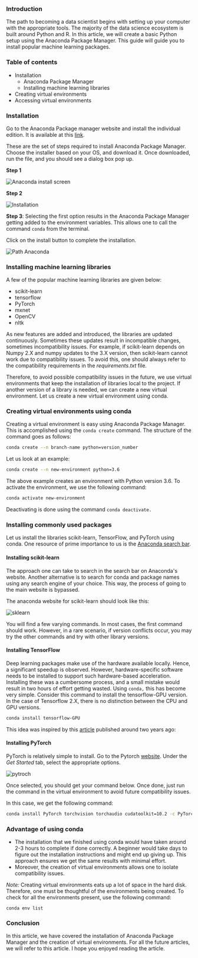 ### Introduction

The path to becoming a data scientist begins with setting up your computer with the appropriate tools. The majority of the data science ecosystem is built around Python and R. In this article, we will create a basic Python setup using the Anaconda Package Manager. This guide will guide you to install popular machine learning packages.   

### Table of contents
- Installation
  - Anaconda Package Manager
  - Installing machine learning libraries
- Creating virtual environments
- Accessing virtual environments

### Installation

Go to the Anaconda Package manager website and install the individual edition. It is available at this [link](https://www.anaconda.com/products/individual).

These are the set of steps required to install Anaconda Package Manager. Choose the installer based on your OS, and download it. Once downloaded, run the file, and you should see a dialog box pop up.

**Step 1**

![Anaconda install screen](/engineering-education/data-science-setup/1.png)

**Step 2**

![Installation](/engineering-education/data-science-setup/2.png)

**Step 3**: Selecting the first option results in the Anaconda Package Manager getting added to the environment variables. This allows one to call the command `conda` from the terminal.

Click on the install button to complete the installation.

![Path Anaconda](/engineering-education/data-science-setup/3.png)


### Installing machine learning libraries

A few of the popular machine learning libraries are given below:

- scikit-learn
- tensorflow
- PyTorch
- mxnet
- OpenCV
- nltk

As new features are added and introduced, the libraries are updated continuously. Sometimes these updates result in incompatible changes, sometimes incompatibility issues. For example, if scikit-learn depends on Numpy 2.X and numpy updates to the 3.X version, then scikit-learn cannot work due to compatibility issues. To avoid this, one should always refer to the compatibility requirements in the *requirements.txt* file.

Therefore, to avoid possible compatibility issues in the future, we use virtual environments that keep the installation of libraries local to the project. If another version of a library is needed, we can create a new virtual environment. Let us create a new virtual environment using conda.

### Creating virtual environments using conda

Creating a virtual environment is easy using Anaconda Package Manager. This is accomplished using the `conda create` command. The structure of the command goes as follows:

```bash
conda create --n branch-name python=version_number
```

Let us look at an example: 

```bash
conda create --n new-environment python=3.6
```

The above example creates an environment with Python version 3.6. To activate the environment, we use the following command:

```bash
conda activate new-environment
```

Deactivating is done using the command `conda deactivate.`

### Installing commonly used packages

Let us install the libraries scikit-learn, TensorFlow, and PyTorch using conda. One resource of prime importance to us is the [Anaconda search bar](https://anaconda.org/search). 

#### Installing scikit-learn

The approach one can take to search in the search bar on Anaconda's website. Another alternative is to search for conda and package names using any search engine of your choice. This way, the process of going to the main website is bypassed. 

The anaconda website for scikit-learn should look like this:

![sklearn](/engineering-education/data-science-setup/scikit-learn.png)

You will find a few varying commands. In most cases, the first command should work. However, in a rare scenario, if version conflicts occur, you may try the other commands and try with other library versions. 

#### Installing TensorFlow

Deep learning packages make use of the hardware available locally. Hence, a significant speedup is observed. However, hardware-specific software needs to be installed to support such hardware-based acceleration. Installing these was a cumbersome process, and a small mistake would result in two hours of effort getting wasted. Using `conda,` this has become very simple. Consider this command to install the tensorflow-GPU version. In the case of Tensorflow 2.X, there is no distinction between the CPU and GPU versions. 

```bash
conda install tensorflow-GPU
```

This idea was inspired by this [article](https://towardsdatascience.com/tensorflow-gpu-installation-made-easy-use-conda-instead-of-pip-52e5249374bc) published around two years ago:

#### Installing PyTorch

PyTorch is relatively simple to install. Go to the Pytorch [website](https://pytorch.org/get-started/locally/). Under the *Get Started* tab, select the appropriate options. 

![pytroch](/engineering-education/data-science-setup/pytorch.png)

Once selected, you should get your command below. Once done, just run the command in the virtual environment to avoid future compatibility issues.

In this case, we get the following command:
```bash
conda install PyTorch torchvision torchaudio cudatoolkit=10.2 -c PyTorch
```

### Advantage of using conda 

- The installation that we finished using conda would have taken around 2-3 hours to complete if done correctly. A beginner would take days to figure out the installation instructions and might end up giving up. This approach ensures we get the same results with minimal effort. 
-  Moreover, the creation of virtual environments allows one to isolate compatibility issues.

_Note:_ Creating virtual environments eats up a lot of space in the hard disk. Therefore, one must be thoughtful of the environments being created. To check for all the environments present, use the following command:

`conda env list` 


### Conclusion

In this article, we have covered the installation of Anaconda Package Manager and the creation of virtual environments. For all the future articles, we will refer to this article. I hope you enjoyed reading the article. 